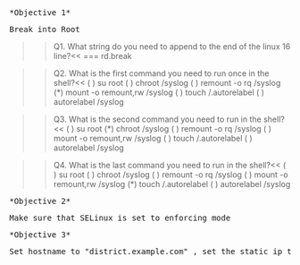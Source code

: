 <pre>*Objective 1*</pre>
<pre>Break into Root</pre>
>> Q1. What string do you need to append to the end of the linux 16 line?<<
=== rd.break

>> Q2. What is the first command you need to run once in the shell?<<
( ) su root
( ) chroot /syslog
( ) remount -o rq /syslog
(*) mount -o remount,rw /syslog
( ) touch /.autorelabel
( ) autorelabel /syslog

>> Q3. What is the second command you need to run in the shell?<<
( ) su root
(*) chroot /syslog
( ) remount -o rq /syslog
( ) mount -o remount,rw /syslog
( ) touch /.autorelabel
( ) autorelabel /syslog

>> Q4. What is the last command you need to run in the shell?<<
( ) su root
( ) chroot /syslog
( ) remount -o rq /syslog
( ) mount -o remount,rw /syslog
(*) touch /.autorelabel
( ) autorelabel /syslog

<pre>*Objective 2*</pre>
<pre>Make sure that SELinux is set to enforcing mode</pre>
 
<pre>*Objective 3*</pre>
<pre>Set hostname to "district.example.com" , set the static ip to 172.17.0.20 with a netmask of 255.255.255.0, a gateway of 172.17.0.254, and a DC of 172.17.0.254</pre>

 
 
